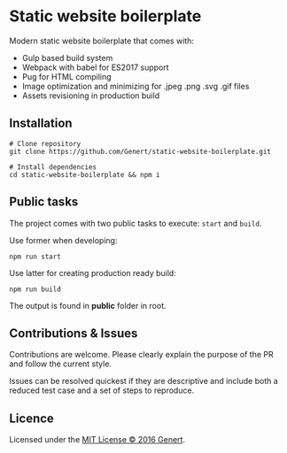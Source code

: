 # Static website boilerplate
Modern static website boilerplate that comes with:
* Gulp based build system
* Webpack with babel for ES2017 support
* Pug for HTML compiling
* Image optimization and minimizing for .jpeg .png .svg .gif files
* Assets revisioning in production build

## Installation
```shell
# Clone repository
git clone https://github.com/Genert/static-website-boilerplate.git

# Install dependencies
cd static-website-boilerplate && npm i
```

## Public tasks
The project comes with two public tasks to execute: `start` and `build`.

Use former when developing:
```shell
npm run start
```

Use latter for creating production ready build:
```shell
npm run build
```

The output is found in **public** folder in root.

## Contributions & Issues
Contributions are welcome. Please clearly explain the purpose of the PR and follow the current style.

Issues can be resolved quickest if they are descriptive and include both a reduced test case and a set of steps to reproduce.

## Licence
Licensed under the [MIT License © 2016 Genert](LICENSE).
